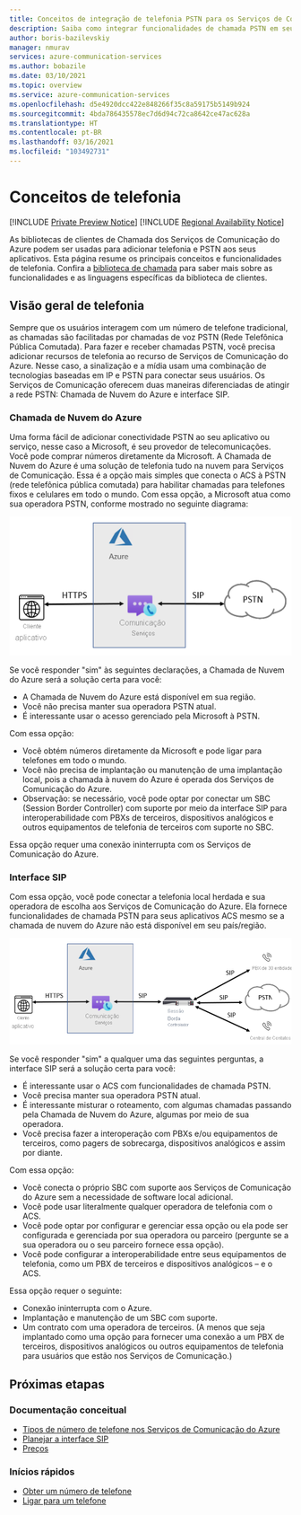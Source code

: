 ```yaml
---
title: Conceitos de integração de telefonia PSTN para os Serviços de Comunicação do Azure
description: Saiba como integrar funcionalidades de chamada PSTN em seu aplicativo dos Serviços de Comunicação do Azure.
author: boris-bazilevskiy
manager: nmurav
services: azure-communication-services
ms.author: bobazile
ms.date: 03/10/2021
ms.topic: overview
ms.service: azure-communication-services
ms.openlocfilehash: d5e4920dcc422e848266f35c8a59175b5149b924
ms.sourcegitcommit: 4bda786435578ec7d6d94c72ca8642ce47ac628a
ms.translationtype: HT
ms.contentlocale: pt-BR
ms.lasthandoff: 03/16/2021
ms.locfileid: "103492731"
---
```

# <a name="telephony-concepts"></a>Conceitos de telefonia

[!INCLUDE [Private Preview Notice](../../includes/private-preview-include.md)]
[!INCLUDE [Regional Availability Notice](../../includes/regional-availability-include.md)]

As bibliotecas de clientes de Chamada dos Serviços de Comunicação do Azure podem ser usadas para adicionar telefonia e PSTN aos seus aplicativos. Esta página resume os principais conceitos e funcionalidades de telefonia. Confira a [biblioteca de chamada](../../quickstarts/voice-video-calling/calling-client-samples.md) para saber mais sobre as funcionalidades e as linguagens específicas da biblioteca de clientes.

## <a name="overview-of-telephony"></a>Visão geral de telefonia
Sempre que os usuários interagem com um número de telefone tradicional, as chamadas são facilitadas por chamadas de voz PSTN (Rede Telefônica Pública Comutada). Para fazer e receber chamadas PSTN, você precisa adicionar recursos de telefonia ao recurso de Serviços de Comunicação do Azure. Nesse caso, a sinalização e a mídia usam uma combinação de tecnologias baseadas em IP e PSTN para conectar seus usuários. Os Serviços de Comunicação oferecem duas maneiras diferenciadas de atingir a rede PSTN: Chamada de Nuvem do Azure e interface SIP.

### <a name="azure-cloud-calling"></a>Chamada de Nuvem do Azure

Uma forma fácil de adicionar conectividade PSTN ao seu aplicativo ou serviço, nesse caso a Microsoft, é seu provedor de telecomunicações. Você pode comprar números diretamente da Microsoft. A Chamada de Nuvem do Azure é uma solução de telefonia tudo na nuvem para Serviços de Comunicação. Essa é a opção mais simples que conecta o ACS à PSTN (rede telefônica pública comutada) para habilitar chamadas para telefones fixos e celulares em todo o mundo. Com essa opção, a Microsoft atua como sua operadora PSTN, conforme mostrado no seguinte diagrama:

![Diagrama de Chamada de Nuvem do Azure.](../media/telephony-concept/azure-calling-diagram.png)

Se você responder "sim" às seguintes declarações, a Chamada de Nuvem do Azure será a solução certa para você:
- A Chamada de Nuvem do Azure está disponível em sua região.
- Você não precisa manter sua operadora PSTN atual.
- É interessante usar o acesso gerenciado pela Microsoft à PSTN.

Com essa opção:
- Você obtém números diretamente da Microsoft e pode ligar para telefones em todo o mundo.
- Você não precisa de implantação ou manutenção de uma implantação local, pois a chamada à nuvem do Azure é operada dos Serviços de Comunicação do Azure.
- Observação: se necessário, você pode optar por conectar um SBC (Session Border Controller) com suporte por meio da interface SIP para interoperabilidade com PBXs de terceiros, dispositivos analógicos e outros equipamentos de telefonia de terceiros com suporte no SBC.

Essa opção requer uma conexão ininterrupta com os Serviços de Comunicação do Azure.

### <a name="sip-interface"></a>Interface SIP

Com essa opção, você pode conectar a telefonia local herdada e sua operadora de escolha aos Serviços de Comunicação do Azure. Ela fornece funcionalidades de chamada PSTN para seus aplicativos ACS mesmo se a chamada de nuvem do Azure não está disponível em seu país/região. 

![Diagrama de interface SIP.](../media/telephony-concept/sip-interface-diagram.png)

Se você responder "sim" a qualquer uma das seguintes perguntas, a interface SIP será a solução certa para você:

- É interessante usar o ACS com funcionalidades de chamada PSTN.
- Você precisa manter sua operadora PSTN atual.
- É interessante misturar o roteamento, com algumas chamadas passando pela Chamada de Nuvem do Azure, algumas por meio de sua operadora.
- Você precisa fazer a interoperação com PBXs e/ou equipamentos de terceiros, como pagers de sobrecarga, dispositivos analógicos e assim por diante.

Com essa opção:

- Você conecta o próprio SBC com suporte aos Serviços de Comunicação do Azure sem a necessidade de software local adicional.
- Você pode usar literalmente qualquer operadora de telefonia com o ACS.
- Você pode optar por configurar e gerenciar essa opção ou ela pode ser configurada e gerenciada por sua operadora ou parceiro (pergunte se a sua operadora ou o seu parceiro fornece essa opção).
- Você pode configurar a interoperabilidade entre seus equipamentos de telefonia, como um PBX de terceiros e dispositivos analógicos – e o ACS.

Essa opção requer o seguinte:

- Conexão ininterrupta com o Azure.
- Implantação e manutenção de um SBC com suporte.
- Um contrato com uma operadora de terceiros. (A menos que seja implantado como uma opção para fornecer uma conexão a um PBX de terceiros, dispositivos analógicos ou outros equipamentos de telefonia para usuários que estão nos Serviços de Comunicação.)

## <a name="next-steps"></a>Próximas etapas

### <a name="conceptual-documentation"></a>Documentação conceitual

- [Tipos de número de telefone nos Serviços de Comunicação do Azure](./plan-solution.md)
- [Planejar a interface SIP](./sip-interface-infrastructure.md)
- [Preços](../pricing.md)

### <a name="quickstarts"></a>Inícios rápidos

- [Obter um número de telefone](../../quickstarts/telephony-sms/get-phone-number.md)
- [Ligar para um telefone](../../quickstarts/voice-video-calling/pstn-call.md)
